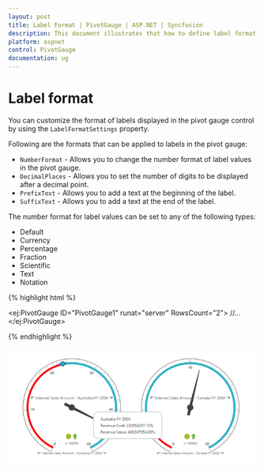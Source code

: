 ```yaml
---
layout: post
title: Label Format | PivotGauge | ASP.NET | Syncfusion
description: This document illustrates that how to define label format feature and its functionalities in ASP.NET PivotGauge control
platform: aspnet
control: PivotGauge
documentation: ug
---
```


# Label format

You can customize the format of labels displayed in the pivot gauge control by using the `LabelFormatSettings` property.

Following are the formats that can be applied to labels in the pivot gauge:

* `NumberFormat`  - Allows you to change the number format of label values in the pivot gauge.
* `DecimalPlaces` - Allows you to set the number of digits to be displayed after a decimal point.
* `PrefixText`  - Allows you to add a text at the beginning of the label.
* `SuffixText` - Allows you to add a text at the end of the label.

The number format for label values can be set to any of the following types:

* Default	
* Currency
* Percentage
* Fraction
* Scientific
* Text
* Notation

{% highlight html %}

<ej:PivotGauge ID="PivotGauge1" runat="server" RowsCount="2">
 	//...
   <LabelFormatSettings NumberFormat="Percentage" DecimalPlaces="2" PrefixText="#*" SuffixText="*#" />
</ej:PivotGauge>

{% endhighlight %}

![ASPNET PivotGauge Label-Format Image](Label-Format_images/labelformat.png) 
